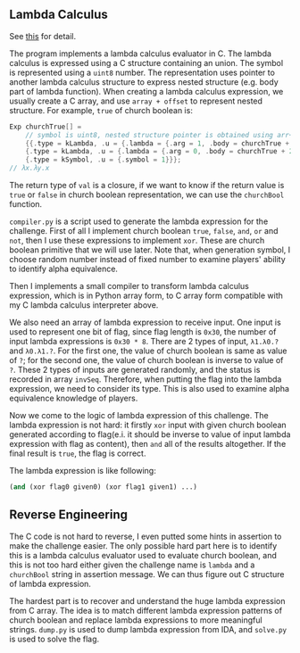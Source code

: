 ## Lambda Calculus

See [this](http://www.cs.columbia.edu/~sedwards/classes/2012/w4115-fall/lambda.pdf) for detail.

The program implements a lambda calculus evaluator in C. The lambda calculus is expressed using a C structure containing an union. The symbol is represented using a `uint8` number. The representation uses pointer to another lambda calculus structure to express nested structure (e.g. body part of lambda function). When creating a lambda calculus expression, we usually create a C array, and use `array + offset` to represent nested structure. For example, `true` of church boolean is:

```c
Exp churchTrue[] =
    // symbol is uint8, nested structure pointer is obtained using arr+off 
	{{.type = kLambda, .u = {.lambda = {.arg = 1, .body = churchTrue + 1}}},
	{.type = kLambda, .u = {.lambda = {.arg = 0, .body = churchTrue + 2}}},
	{.type = kSymbol, .u = {.symbol = 1}}};
// λx.λy.x
```

The return type of `val` is a closure, if we want to know if the return value is `true` or `false` in church boolean representation, we can use the `churchBool` function.

`compiler.py` is a script used to generate the lambda expression for the challenge. First of all I implement church boolean `true`, `false`, `and`, `or` and `not`, then I use these expressions to implement `xor`. These are church boolean primitive that we will use later. Note that, when generation symbol, I choose random number instead of fixed number to examine players' ability to identify alpha equivalence. 

Then I implements a small compiler to transform lambda calculus expression, which is in Python array form, to C array form compatible with my C lambda calculus interpreter above.

We also need an array of lambda expression to receive input. One input is used to represent one bit of flag, since flag length is `0x30`, the number of input lambda expressions is `0x30 * 8`. There are 2 types of input, `λ1.λ0.?` and `λ0.λ1.?`. For the first one, the value of church boolean is same as value of `?`; for the second one, the value of church boolean is inverse to value of `?`. These 2 types of inputs are generated randomly, and the status is recorded in array `invSeq`. Therefore, when putting the flag into the lambda expression, we need to consider its type. This is also used to examine alpha equivalence knowledge of players.

Now we come to the logic of lambda expression of this challenge. The lambda expression is not hard: it firstly `xor` input with given church boolean generated according to flag(e.i. it should be inverse to value of input lambda expression with flag as content), then `and` all of the results altogether. If the final result is `true`, the flag is correct. 

The lambda expression is like following:

```commonlisp
(and (xor flag0 given0) (xor flag1 given1) ...)
```

## Reverse Engineering

The C code is not hard to reverse, I even putted some hints in assertion to make the challenge easier. The only possible hard part here is to identify this is a lambda calculus evaluator used to evaluate church boolean, and this is not too hard either given the challenge name is `lambda` and a `churchBool` string in assertion message. We can thus figure out C structure of lambda expression.

The hardest part is to recover and understand the huge lambda expression from C array. The idea is to match different lambda expression patterns of church boolean and replace lambda expressions to more meaningful strings. `dump.py` is used to dump lambda expression from IDA, and `solve.py` is used to solve the flag.